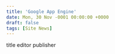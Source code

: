 ```yaml
---
title: 'Google App Engine'
date: Mon, 30 Nov -0001 00:00:00 +0000
draft: false
tags: [Site News]
---
```


title editor publisher
